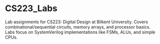 # CS223_Labs
Lab assignments for CS223: Digital Design at Bilkent University. Covers combinational/sequential circuits, memory arrays, and processor basics. Labs focus on SystemVerilog implementations like FSMs, ALUs, and simple CPUs.
